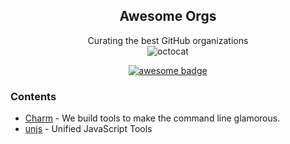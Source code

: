 <div align="center">

## Awesome Orgs
Curating the best GitHub organizations  
![octocat](https://github.githubassets.com/images/icons/emoji/hearts_around.png)

[![awesome badge](https://awesome.re/badge.svg)](https://awesome.re)

</div>

### Contents
- [Charm](https://github.com/charmbracelet) - We build tools to make the command line glamorous.
- [unjs](https://github.com/unjs) - Unified JavaScript Tools
